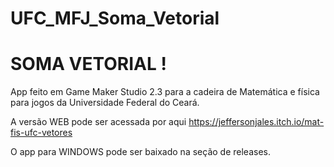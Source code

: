 # UFC_MFJ_Soma_Vetorial

# SOMA VETORIAL ! 
App feito em Game Maker Studio 2.3 para a cadeira de Matemática e física para jogos da Universidade Federal do Ceará.

A versão WEB pode ser acessada por aqui
https://jeffersonjales.itch.io/mat-fis-ufc-vetores

O app para WINDOWS pode ser baixado na seção de releases. 


